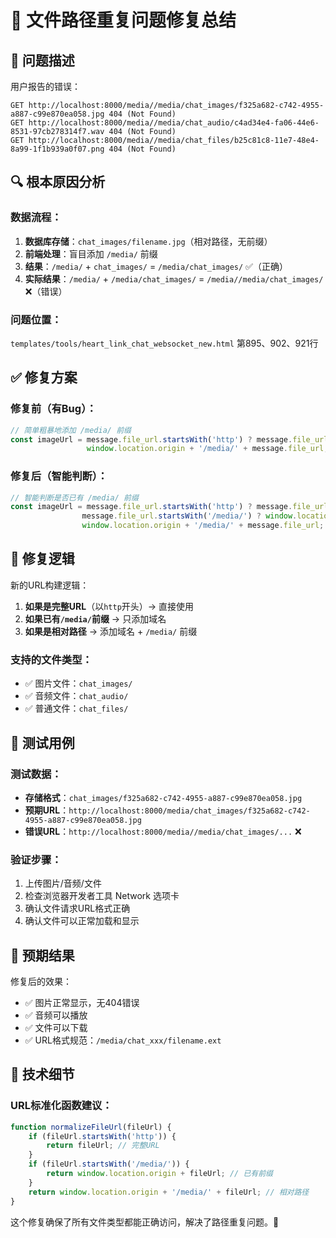 # 🔧 文件路径重复问题修复总结

## 🚨 问题描述

用户报告的错误：
```
GET http://localhost:8000/media//media/chat_images/f325a682-c742-4955-a887-c99e870ea058.jpg 404 (Not Found)
GET http://localhost:8000/media//media/chat_audio/c4ad34e4-fa06-44e6-8531-97cb278314f7.wav 404 (Not Found)
GET http://localhost:8000/media//media/chat_files/b25c81c8-11e7-48e4-8a99-1f1b939a0f07.png 404 (Not Found)
```

## 🔍 根本原因分析

### 数据流程：
1. **数据库存储**：`chat_images/filename.jpg`（相对路径，无前缀）
2. **前端处理**：盲目添加 `/media/` 前缀
3. **结果**：`/media/` + `chat_images/` = `/media/chat_images/` ✅（正确）
4. **实际结果**：`/media/` + `/media/chat_images/` = `/media//media/chat_images/` ❌（错误）

### 问题位置：
`templates/tools/heart_link_chat_websocket_new.html` 第895、902、921行

## ✅ 修复方案

### 修复前（有Bug）：
```javascript
// 简单粗暴地添加 /media/ 前缀
const imageUrl = message.file_url.startsWith('http') ? message.file_url : 
                 window.location.origin + '/media/' + message.file_url;
```

### 修复后（智能判断）：
```javascript
// 智能判断是否已有 /media/ 前缀
const imageUrl = message.file_url.startsWith('http') ? message.file_url : 
                message.file_url.startsWith('/media/') ? window.location.origin + message.file_url :
                window.location.origin + '/media/' + message.file_url;
```

## 🎯 修复逻辑

新的URL构建逻辑：
1. **如果是完整URL**（以`http`开头）→ 直接使用
2. **如果已有`/media/`前缀** → 只添加域名
3. **如果是相对路径** → 添加域名 + `/media/` 前缀

### 支持的文件类型：
- ✅ 图片文件：`chat_images/`
- ✅ 音频文件：`chat_audio/`
- ✅ 普通文件：`chat_files/`

## 🧪 测试用例

### 测试数据：
- **存储格式**：`chat_images/f325a682-c742-4955-a887-c99e870ea058.jpg`
- **预期URL**：`http://localhost:8000/media/chat_images/f325a682-c742-4955-a887-c99e870ea058.jpg`
- **错误URL**：`http://localhost:8000/media//media/chat_images/...` ❌

### 验证步骤：
1. 上传图片/音频/文件
2. 检查浏览器开发者工具 Network 选项卡
3. 确认文件请求URL格式正确
4. 确认文件可以正常加载和显示

## 🚀 预期结果

修复后的效果：
- ✅ 图片正常显示，无404错误
- ✅ 音频可以播放
- ✅ 文件可以下载
- ✅ URL格式规范：`/media/chat_xxx/filename.ext`

## 🔧 技术细节

### URL标准化函数建议：
```javascript
function normalizeFileUrl(fileUrl) {
    if (fileUrl.startsWith('http')) {
        return fileUrl; // 完整URL
    }
    if (fileUrl.startsWith('/media/')) {
        return window.location.origin + fileUrl; // 已有前缀
    }
    return window.location.origin + '/media/' + fileUrl; // 相对路径
}
```

这个修复确保了所有文件类型都能正确访问，解决了路径重复问题。🎉
